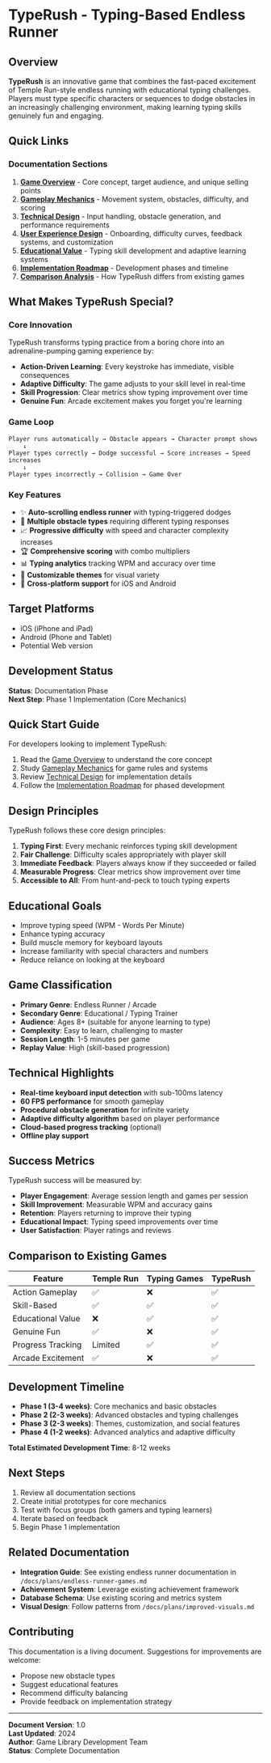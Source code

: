 # TypeRush - Typing-Based Endless Runner

## Overview

**TypeRush** is an innovative game that combines the fast-paced excitement of Temple Run-style endless running with educational typing challenges. Players must type specific characters or sequences to dodge obstacles in an increasingly challenging environment, making learning typing skills genuinely fun and engaging.

## Quick Links

### Documentation Sections

1. **[Game Overview](./1-game-overview.md)** - Core concept, target audience, and unique selling points
2. **[Gameplay Mechanics](./2-gameplay-mechanics.md)** - Movement system, obstacles, difficulty, and scoring
3. **[Technical Design](./3-technical-design.md)** - Input handling, obstacle generation, and performance requirements
4. **[User Experience Design](./4-user-experience.md)** - Onboarding, difficulty curves, feedback systems, and customization
5. **[Educational Value](./5-educational-value.md)** - Typing skill development and adaptive learning systems
6. **[Implementation Roadmap](./6-implementation-roadmap.md)** - Development phases and timeline
7. **[Comparison Analysis](./7-comparison-analysis.md)** - How TypeRush differs from existing games

## What Makes TypeRush Special?

### Core Innovation

TypeRush transforms typing practice from a boring chore into an adrenaline-pumping gaming experience by:

- **Action-Driven Learning**: Every keystroke has immediate, visible consequences
- **Adaptive Difficulty**: The game adjusts to your skill level in real-time
- **Skill Progression**: Clear metrics show typing improvement over time
- **Genuine Fun**: Arcade excitement makes you forget you're learning

### Game Loop

```
Player runs automatically → Obstacle appears → Character prompt shows
    ↓
Player types correctly → Dodge successful → Score increases → Speed increases
    ↓
Player types incorrectly → Collision → Game Over
```

### Key Features

- ✨ **Auto-scrolling endless runner** with typing-triggered dodges
- 🎯 **Multiple obstacle types** requiring different typing responses
- 📈 **Progressive difficulty** with speed and character complexity increases
- 🏆 **Comprehensive scoring** with combo multipliers
- 📊 **Typing analytics** tracking WPM and accuracy over time
- 🎨 **Customizable themes** for visual variety
- 📱 **Cross-platform support** for iOS and Android

## Target Platforms

- iOS (iPhone and iPad)
- Android (Phone and Tablet)
- Potential Web version

## Development Status

**Status**: Documentation Phase  
**Next Step**: Phase 1 Implementation (Core Mechanics)

## Quick Start Guide

For developers looking to implement TypeRush:

1. Read the [Game Overview](./1-game-overview.md) to understand the core concept
2. Study [Gameplay Mechanics](./2-gameplay-mechanics.md) for game rules and systems
3. Review [Technical Design](./3-technical-design.md) for implementation details
4. Follow the [Implementation Roadmap](./6-implementation-roadmap.md) for phased development

## Design Principles

TypeRush follows these core design principles:

1. **Typing First**: Every mechanic reinforces typing skill development
2. **Fair Challenge**: Difficulty scales appropriately with player skill
3. **Immediate Feedback**: Players always know if they succeeded or failed
4. **Measurable Progress**: Clear metrics show improvement over time
5. **Accessible to All**: From hunt-and-peck to touch typing experts

## Educational Goals

- Improve typing speed (WPM - Words Per Minute)
- Enhance typing accuracy
- Build muscle memory for keyboard layouts
- Increase familiarity with special characters and numbers
- Reduce reliance on looking at the keyboard

## Game Classification

- **Primary Genre**: Endless Runner / Arcade
- **Secondary Genre**: Educational / Typing Trainer
- **Audience**: Ages 8+ (suitable for anyone learning to type)
- **Complexity**: Easy to learn, challenging to master
- **Session Length**: 1-5 minutes per game
- **Replay Value**: High (skill-based progression)

## Technical Highlights

- **Real-time keyboard input detection** with sub-100ms latency
- **60 FPS performance** for smooth gameplay
- **Procedural obstacle generation** for infinite variety
- **Adaptive difficulty algorithm** based on player performance
- **Cloud-based progress tracking** (optional)
- **Offline play support**

## Success Metrics

TypeRush success will be measured by:

- **Player Engagement**: Average session length and games per session
- **Skill Improvement**: Measurable WPM and accuracy gains
- **Retention**: Players returning to improve their typing
- **Educational Impact**: Typing speed improvements over time
- **User Satisfaction**: Player ratings and reviews

## Comparison to Existing Games

| Feature | Temple Run | Typing Games | TypeRush |
|---------|-----------|--------------|----------|
| Action Gameplay | ✅ | ❌ | ✅ |
| Skill-Based | ✅ | ✅ | ✅ |
| Educational Value | ❌ | ✅ | ✅ |
| Genuine Fun | ✅ | ❌ | ✅ |
| Progress Tracking | Limited | ✅ | ✅ |
| Arcade Excitement | ✅ | ❌ | ✅ |

## Development Timeline

- **Phase 1 (3-4 weeks)**: Core mechanics and basic obstacles
- **Phase 2 (2-3 weeks)**: Advanced obstacles and typing challenges
- **Phase 3 (2-3 weeks)**: Themes, customization, and social features
- **Phase 4 (1-2 weeks)**: Advanced analytics and adaptive difficulty

**Total Estimated Development Time**: 8-12 weeks

## Next Steps

1. Review all documentation sections
2. Create initial prototypes for core mechanics
3. Test with focus groups (both gamers and typing learners)
4. Iterate based on feedback
5. Begin Phase 1 implementation

## Related Documentation

- **Integration Guide**: See existing endless runner documentation in `/docs/plans/endless-runner-games.md`
- **Achievement System**: Leverage existing achievement framework
- **Database Schema**: Use existing scoring and metrics system
- **Visual Design**: Follow patterns from `/docs/plans/improved-visuals.md`

## Contributing

This documentation is a living document. Suggestions for improvements are welcome:

- Propose new obstacle types
- Suggest educational features
- Recommend difficulty balancing
- Provide feedback on implementation strategy

---

**Document Version**: 1.0  
**Last Updated**: 2024  
**Author**: Game Library Development Team  
**Status**: Complete Documentation
